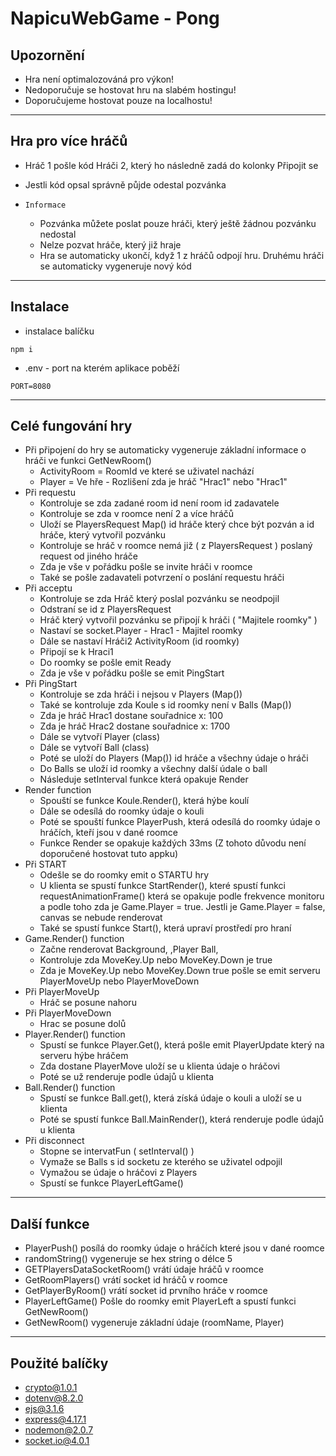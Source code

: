 # NapicuWebGame - Pong

## Upozornění
* Hra není optimalozováná pro výkon!
* Nedoporučuje se hostovat hru na slabém hostingu!
* Doporučujeme hostovat pouze na localhostu!

***
## Hra pro více hráčů
* Hráč 1 pošle kód  Hráči 2, který ho následně zadá do kolonky Připojit se
* Jestli kód opsal správně půjde odestal pozvánka

* `Informace` 
    * Pozvánka můžete poslat pouze hráči, který ještě žádnou pozvánku nedostal
    * Nelze pozvat hráče, který již hraje
    * Hra se automaticky ukončí, když 1 z hráčů odpojí hru. Druhému hráči se automaticky vygeneruje nový kód 
***
## Instalace
* instalace balíčku 
```
npm i
```
* .env - port na kterém aplikace poběží
```
PORT=8080
```
***
## Celé fungování hry
* Při připojení do hry se automaticky vygeneruje základní informace o hráči ve funkci GetNewRoom()
    * ActivityRoom = RoomId ve které se uživatel nachází
    * Player = Ve hře - Rozlišení zda je hráč "Hrac1" nebo "Hrac1" 
* Při requestu
    * Kontroluje se zda zadané room id není room id zadavatele 
    * Kontroluje se zda v roomce není 2 a více hráčů 
    * Uloží se PlayersRequest Map() id hráče který chce být pozván a id hráče, který vytvořil pozvánku 
    * Kontroluje se hráč v roomce nemá již ( z PlayersRequest ) poslaný request od jiného hráče
    * Zda je vše v pořádku pošle se invite hráči v roomce
    * Také se pošle zadavateli potvrzení o poslání requestu hráči
* Při acceptu
    * Kontroluje se zda Hráč který poslal pozvánku se neodpojil
    * Odstraní se id z PlayersRequest 
    * Hráč který vytvořil pozvánku se připojí k hráči ( "Majitele roomky" )
    * Nastaví se socket.Player - Hrac1 - Majitel roomky 
    * Dále se nastaví Hráči2 ActivityRoom (id roomky)
    * Připojí se k Hraci1
    * Do roomky se pošle emit Ready
    * Zda je vše v pořádku pošle se emit PingStart 
* Při PingStart
    * Kontroluje se zda hráči i nejsou v Players (Map())
    * Také se kontroluje zda Koule s id roomky není v Balls (Map())
    * Zda je hráč Hrac1 dostane souřadnice x: 100
    * Zda je hráč Hrac2 dostane souřadnice x: 1700
    * Dále se vytvoří Player (class)
    * Dále se vytvoří Ball (class)
    * Poté se uloží do Players (Map()) id hráče a všechny údaje o hráči
    * Do Balls se uloží id roomky a všechny další údale o ball
    * Následuje setInterval funkce která opakuje Render
* Render function
    * Spouští se funkce Koule.Render(), která hýbe koulí 
    * Dále se odesílá do roomky údaje o kouli
    * Poté se spouští funkce PlayerPush, která odesílá do roomky údaje o hráčích, kteří jsou v dané roomce
    * Funkce Render se opakuje každých 33ms (Z tohoto důvodu není doporučené hostovat tuto appku) 
* Při START
    * Odešle se do roomky emit o STARTU hry
    * U klienta se spustí funkce StartRender(), které spustí funkci requestAnimationFrame() která se opakuje podle frekvence monitoru a podle toho zda je Game.Player = true. Jestli je Game.Player = false, canvas se nebude renderovat
    * Také se spustí funkce Start(), která upraví prostředí pro hraní
* Game.Render() function
    * Začne renderovat Background, ,Player Ball, 
    * Kontroluje zda MoveKey.Up nebo MoveKey.Down je true
    * Zda je MoveKey.Up nebo MoveKey.Down true pošle se emit serveru PlayerMoveUp nebo PlayerMoveDown
* Při PlayerMoveUp
    * Hráč se posune nahoru 
* Při PlayerMoveDown
    * Hrac se posune dolů
* Player.Render() function 
    * Spustí se funkce Player.Get(), která pošle emit PlayerUpdate který na serveru hýbe hráčem
    * Zda dostane PlayerMove uloží se u klienta údaje o hráčovi
    * Poté se už renderuje podle údajů u klienta
* Ball.Render() function
    * Spustí se funkce Ball.get(), která získá údaje o kouli a uloží se u klienta
    * Poté se spustí funkce Ball.MainRender(), která renderuje podle údajů u klienta
* Při disconnect
    * Stopne se intervatFun ( setInterval() )
    * Vymaže se Balls s id socketu ze kterého se uživatel odpojil
    * Vymažou se údaje o hráčovi z Players
    * Spustí se funkce PlayerLeftGame()
***
## Další funkce
* PlayerPush() posílá do roomky údaje o hráčích které jsou v dané roomce
* randomString() vygeneruje se hex string o délce 5
* GETPlayersDataSocketRoom() vrátí údaje hráčů v roomce
* GetRoomPlayers() vrátí socket id hráčů v roomce
* GetPlayerByRoom() vrátí socket id prvního hráče v roomce
* PlayerLeftGame() Pošle do roomky emit PlayerLeft a spustí funkci GetNewRoom()
* GetNewRoom() vygeneruje základní údaje (roomName, Player)
***





## Použité balíčky
* crypto@1.0.1
* dotenv@8.2.0
* ejs@3.1.6
* express@4.17.1
* nodemon@2.0.7
* socket.io@4.0.1
